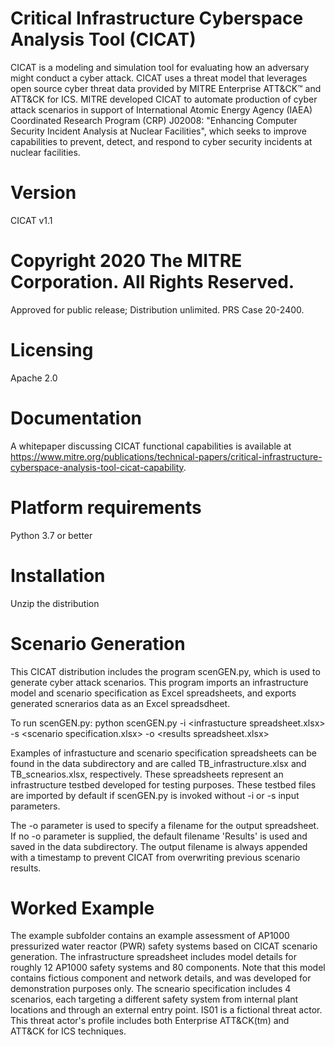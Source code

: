 # Critical Infrastructure Cyberspace Analysis Tool (CICAT)
CICAT is a modeling and simulation tool for evaluating how an adversary might conduct a cyber attack. CICAT uses a threat model that leverages open source cyber threat data provided by MITRE Enterprise ATT&CK™ and ATT&CK for ICS. MITRE developed CICAT to automate production of cyber attack scenarios in support of International Atomic Energy Agency (IAEA) Coordinated Research Program (CRP) J02008: "Enhancing Computer Security Incident Analysis at Nuclear Facilities", which seeks to improve capabilities to prevent, detect, and respond to cyber security incidents at nuclear facilities.
# Version
CICAT v1.1
# Copyright 2020 The MITRE Corporation. All Rights Reserved. 
Approved for public release; Distribution unlimited. PRS Case 20-2400.
# Licensing
Apache 2.0
# Documentation
A whitepaper discussing CICAT functional capabilities is available at https://www.mitre.org/publications/technical-papers/critical-infrastructure-cyberspace-analysis-tool-cicat-capability.
# Platform requirements
Python 3.7 or better
# Installation
Unzip the distribution
# Scenario Generation
This CICAT distribution includes the program scenGEN.py, which is used to generate cyber attack scenarios. This program imports an infrastructure model and scenario specification as Excel spreadsheets, and exports generated scnerarios data as an Excel spreadsdheet. 

To run scenGEN.py: 
python scenGEN.py -i \<infrastucture spreadsheet.xlsx\> -s \<scenario specification.xlsx\> -o \<results spreadsheet.xlsx\>
                                                                                                   
Examples of infrastucture and scenario specification spreadsheets can be found in the data subdirectory and are called TB_infrastructure.xlsx and TB_scnearios.xlsx, respectively. These spreadsheets represent an infrastructure testbed developed for testing purposes. These testbed files are imported by default if scenGEN.py is invoked without -i or -s input parameters.  

The -o parameter is used to specify a filename for the output spreadsheet. If no -o parameter is supplied, the default filename 'Results' is used and saved in the data subdirectory. The output filename is always appended with a timestamp to prevent CICAT from overwriting previous scenario results. 
# Worked Example
The example subfolder contains an example assessment of AP1000 pressurized water reactor (PWR) safety systems based on CICAT scenario generation. The infrastructure spreadsheet includes model details for roughly 12 AP1000 safety systems and 80 components. Note that this model contains fictious component and network details, and was developed for demonstration purposes only. The scneario specification includes 4 scenarios, each targeting a different safety system from internal plant locations and through an external entry point. IS01 is a fictional threat actor. This threat actor's profile includes both Enterprise ATT&CK(tm) and ATT&CK for ICS techniques. 


